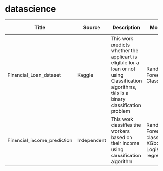 # datascience
|                  Title      |  Source      |              Description                        |           Models          |              Libraries used         |
|-----------------------------|--------------|-------------------------------------------------|---------------------------|-------------------------------------|
| Financial_Loan_dataset      |  Kaggle      |This work predicts whether the applicant is eligible for a loan or not using Classification algorithms, this is a binary classification problem| Random Foreest Classifier| Python , Pandas, NumPy, Scikit-learn, Plotly|
| Financial_income_prediction |       Independent       |This work classifies the workers based on their income using classification algorithm| Random Forest classifier, XGboost, Logistic regression| Python, Pandas, NumPy, Scikit-Learn, plotly, seaborn|